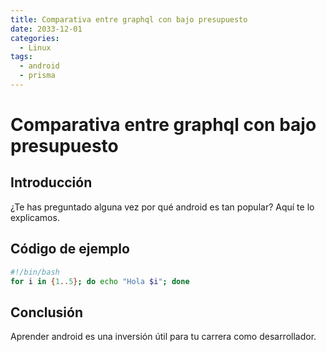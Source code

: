 ```yaml
---
title: Comparativa entre graphql con bajo presupuesto
date: 2033-12-01
categories:
  - Linux
tags:
  - android
  - prisma
---
```


# Comparativa entre graphql con bajo presupuesto

## Introducción

¿Te has preguntado alguna vez por qué android es tan popular? Aquí te lo explicamos.

## Código de ejemplo

```bash
#!/bin/bash
for i in {1..5}; do echo "Hola $i"; done
```

## Conclusión

Aprender android es una inversión útil para tu carrera como desarrollador.